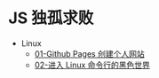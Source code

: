 # JS 独孤求败

* Linux
  - [01-Github Pages 创建个人网站](./linux/1-github-pages.md)
  - [02-进入 Linux 命令行的黑色世界](./linux/2-hello-linux.md)
